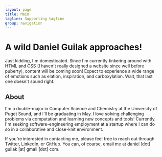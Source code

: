 ```yaml
---
layout: page
title: Main
tagline: Supporting tagline
group: navigation
---
```

    
# A wild Daniel Guilak approaches!
    
Just kidding, I'm domesticated. Since I'm currently tinkering around with HTML and CSS (I haven't really designed a website since well before puberty), content will be coming soon! Expect to experience a wide range of emotions such as elation, inspiration, and carboxylation. Wait, that last one doesn't sound right.

## About

I'm a double-major in Computer Science and Chemistry at the University of Puget Sound, and I'll be graduating in May. I love solving challenging problems via computation and learning new concepts and tools! Currently, I'm seeking software-engineering employment at a startup where I can do so in a collaborative and close-knit environment.

If you're interested in contacting me, please feel free to reach out through [Twitter](http://twitter.com/dguilak/), [LinkedIn](http://www.linkedin.com/pub/daniel-guilak/3a/22/145/145), or [GitHub](http://github.com/dguilak/). You can, of course, email me at daniel \[dot\] guilak \[at\] gmail \[dot\] com.
